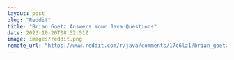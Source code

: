 ```yaml
---
layout: post
blog: "Reddit"
title: "Brian Goetz Answers Your Java Questions"
date: 2023-10-20T08:52:51Z
image: images/reddit.png
remote_url: "https://www.reddit.com/r/java/comments/17c6lz1/brian_goetz_answers_your_java_questions/"
---
```

